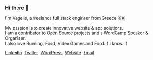 ### Hi there 👋

I'm Vagelis, a freelance full stack engineer from Greece :greece: &nbsp;

My passion is to create innovative website & app solutions.  
I am a contributor to Open Source projects and a WordCamp Speaker & Organiser.  
I also love Running, Food, Video Games and Food. ( I know.. )


[LinkedIn](https://www.linkedin.com/in/vagelisp/)&nbsp; [Twitter](https://twitter.com/vagpapdev)&nbsp; [WordPress](https://profiles.wordpress.org/eboxnet/)&nbsp; [Website](https://vagelis.dev)&nbsp; [Email](mailto:hello@vagelis.dev)

